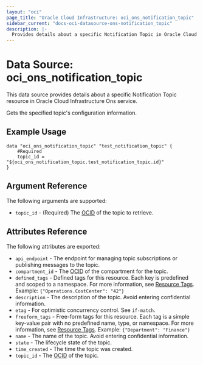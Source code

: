 ```yaml
---
layout: "oci"
page_title: "Oracle Cloud Infrastructure: oci_ons_notification_topic"
sidebar_current: "docs-oci-datasource-ons-notification_topic"
description: |-
  Provides details about a specific Notification Topic in Oracle Cloud Infrastructure Ons service
---
```


# Data Source: oci_ons_notification_topic
This data source provides details about a specific Notification Topic resource in Oracle Cloud Infrastructure Ons service.

Gets the specified topic's configuration information.


## Example Usage

```hcl
data "oci_ons_notification_topic" "test_notification_topic" {
	#Required
	topic_id = "${oci_ons_notification_topic.test_notification_topic.id}"
}
```

## Argument Reference

The following arguments are supported:

* `topic_id` - (Required) The [OCID](https://docs.cloud.oracle.com/iaas/Content/General/Concepts/identifiers.htm) of the topic to retrieve. 


## Attributes Reference

The following attributes are exported:

* `api_endpoint` - The endpoint for managing topic subscriptions or publishing messages to the topic. 
* `compartment_id` - The [OCID](https://docs.cloud.oracle.com/iaas/Content/General/Concepts/identifiers.htm) of the compartment for the topic. 
* `defined_tags` - Defined tags for this resource. Each key is predefined and scoped to a namespace. For more information, see [Resource Tags](https://docs.cloud.oracle.com/iaas/Content/General/Concepts/resourcetags.htm).  Example: `{"Operations.CostCenter": "42"}` 
* `description` - The description of the topic. Avoid entering confidential information.
* `etag` - For optimistic concurrency control. See `if-match`. 
* `freeform_tags` - Free-form tags for this resource. Each tag is a simple key-value pair with no predefined name, type, or namespace. For more information, see [Resource Tags](https://docs.cloud.oracle.com/iaas/Content/General/Concepts/resourcetags.htm).  Example: `{"Department": "Finance"}` 
* `name` - The name of the topic. Avoid entering confidential information. 
* `state` - The lifecycle state of the topic.  
* `time_created` - The time the topic was created.
* `topic_id` - The [OCID](https://docs.cloud.oracle.com/iaas/Content/General/Concepts/identifiers.htm) of the topic. 

